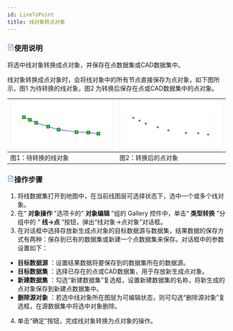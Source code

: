 ```yaml
---
id: LineToPoint
title: 线对象转点对象  
---  
```

### ![](../../../img/read.gif)使用说明

将选中线对象转换成点对象，并保存在点数据集或CAD数据集中。

线对象转换成点对象时，会将线对象中的所有节点直接保存为点对象，如下图所示，图1 为待转换的线对象，图2 为转换后保存在点或CAD数据集中的点对象。  

![](img/LineToPoint1.png)|![](img/LineToPoint2.png)  
--|--    
图1：待转换的线对象 | 图2：转换后的点对象  
  
### ![](../../../img/read.gif)操作步骤

  1. 将线数据集打开到地图中，在当前线图层可选择状态下，选中一个或多个线对象。 
  2. 在“ **对象操作** ”选项卡的“ **对象编辑** ”组的 Gallery 控件中，单击“ **类型转换** ”分组中的 “ **线->点** ”按钮，弹出“线对象->点对象”对话框。
  3. 在对话框中选择存放新生成点对象的目标数据源与数据集，结果数据的保存方式有两种：保存到已有的数据集或新建一个点数据集来保存。对话框中的参数设置如下： 
  * **目标数据源** ：设置结果数据将要保存到的数据集所在的数据源。
  * **目标数据集** ：选择已存在的点或CAD数据集，用于存放新生成点对象。
  * **新建数据集** ：勾选“新建数据集”复选框，设置新建数据集的名称，将新生成的点对象保存到新建点数据集中。
  * **删除源对象** ：若选中线对象所在图层为可编辑状态，则可勾选“删除源对象”复选框，在源数据集中将选中对象删除。
  4. 单击“确定”按钮，完成线对象转换为点对象的操作。



